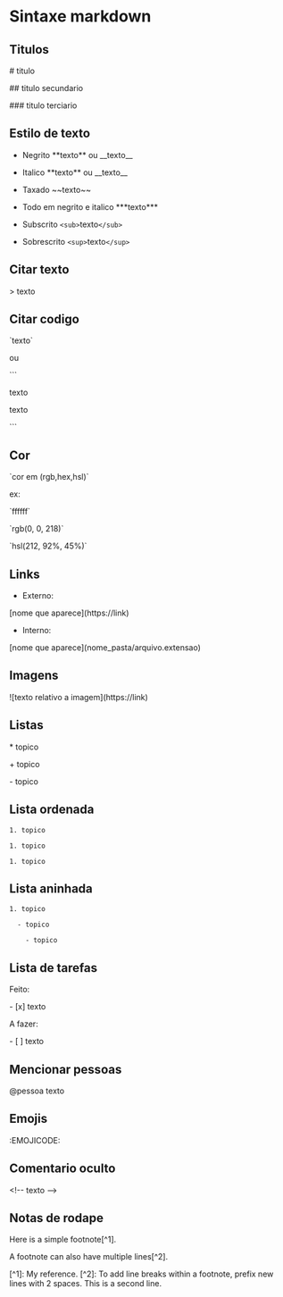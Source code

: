 # Sintaxe markdown

## Titulos

\# titulo

\#\# titulo secundario

\#\#\# titulo terciario


## Estilo de texto

* Negrito \*\*texto\*\* ou \_\_texto\_\_

* Italico \*\*texto\*\* ou \_\_texto\_\_

* Taxado \~\~texto\~\~

* Todo em negrito e italico \*\*\*texto\*\*\*

* Subscrito `<sub>`texto`</sub>`

* Sobrescrito `<sup>`texto`</sup>`

## Citar texto

\> texto

## Citar codigo

\`texto\`

ou

\`\`\`

texto

texto

\`\`\`

## Cor


\`cor em (rgb,hex,hsl)\`

ex:

\`ffffff\`

\`rgb(0, 0, 218)\`

\`hsl(212, 92%, 45%)\`


## Links

* Externo:

\[nome que aparece\]\(https://link\)

* Interno:

\[nome que aparece\]\(nome_pasta/arquivo.extensao\)

## Imagens

\!\[texto relativo a imagem\]\(https://link\)

## Listas

\* topico

\+ topico

\- topico

## Lista ordenada

```
1. topico

1. topico

1. topico
```

## Lista aninhada

```
1. topico

  - topico

    - topico
```    

## Lista de tarefas

Feito:

\- \[x\] texto

A fazer:

\- \[ \] texto

## Mencionar pessoas

\@pessoa texto

## Emojis

:EMOJICODE:

## Comentario oculto

\<\!\-\- texto \-\-\>

## Notas de rodape

Here is a simple footnote\[\^1\].

A footnote can also have multiple lines\[\^2\].

\[\^1\]: My reference.
\[\^2\]: To add line breaks within a footnote, prefix new lines with 2 spaces.
  This is a second line.
